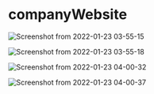# companyWebsite
![Screenshot from 2022-01-23 03-55-15](https://user-images.githubusercontent.com/76628412/150663198-acc28339-860e-44e3-8900-f42d4b844679.png)

![Screenshot from 2022-01-23 03-55-18](https://user-images.githubusercontent.com/76628412/150663202-45f5d199-866f-4891-9489-31075aecdf10.png)

![Screenshot from 2022-01-23 04-00-32](https://user-images.githubusercontent.com/76628412/150663204-041c4041-3118-4e47-b063-3db3fbb4d35a.png)

![Screenshot from 2022-01-23 04-00-37](https://user-images.githubusercontent.com/76628412/150663207-406bde93-64ed-4c8d-95b9-e28ed3444228.png)

